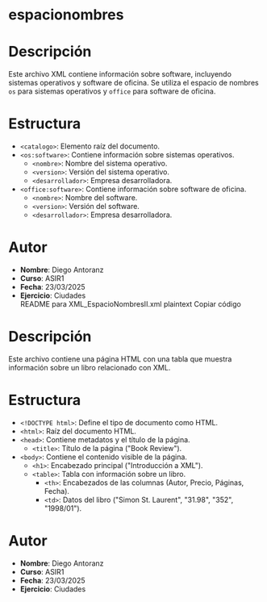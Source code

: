 # espacionombres
# Descripción  
Este archivo XML contiene información sobre software, incluyendo sistemas operativos y software de oficina. Se utiliza el espacio de nombres `os` para sistemas operativos y `office` para software de oficina.  

# Estructura  
- `<catalogo>`: Elemento raíz del documento.  
- `<os:software>`: Contiene información sobre sistemas operativos.  
  - `<nombre>`: Nombre del sistema operativo.  
  - `<version>`: Versión del sistema operativo.  
  - `<desarrollador>`: Empresa desarrolladora.  
- `<office:software>`: Contiene información sobre software de oficina.  
  - `<nombre>`: Nombre del software.  
  - `<version>`: Versión del software.  
  - `<desarrollador>`: Empresa desarrolladora.  

# Autor  
- **Nombre**: Diego Antoranz  
- **Curso**: ASIR1  
- **Fecha**: 23/03/2025  
- **Ejercicio**: Ciudades  
README para XML_EspacioNombresII.xml
plaintext
Copiar código
# Descripción  
Este archivo contiene una página HTML con una tabla que muestra información sobre un libro relacionado con XML.  

# Estructura  
- `<!DOCTYPE html>`: Define el tipo de documento como HTML.  
- `<html>`: Raíz del documento HTML.  
- `<head>`: Contiene metadatos y el título de la página.  
  - `<title>`: Título de la página ("Book Review").  
- `<body>`: Contiene el contenido visible de la página.  
  - `<h1>`: Encabezado principal ("Introducción a XML").  
  - `<table>`: Tabla con información sobre un libro.  
    - `<th>`: Encabezados de las columnas (Autor, Precio, Páginas, Fecha).  
    - `<td>`: Datos del libro ("Simon St. Laurent", "31.98", "352", "1998/01").  

# Autor  
- **Nombre**: Diego Antoranz  
- **Curso**: ASIR1  
- **Fecha**: 23/03/2025  
- **Ejercicio**: Ciudades  
